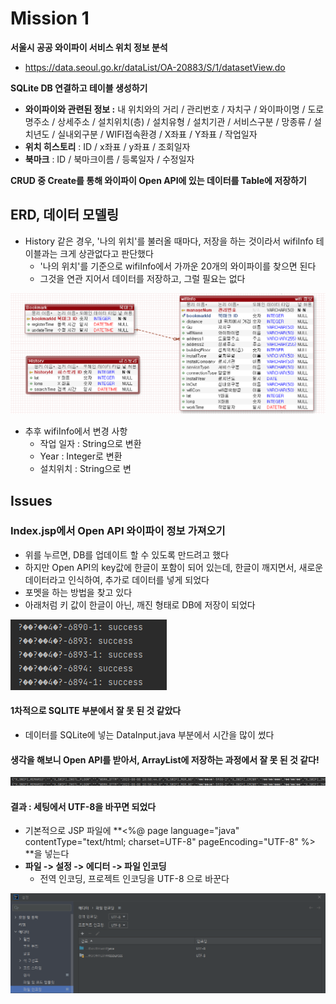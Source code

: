 # Mission 1



**서울시 공공 와이파이 서비스 위치 정보 분석**

- https://data.seoul.go.kr/dataList/OA-20883/S/1/datasetView.do



**SQLite DB 연결하고 테이블 생성하기**

- **와이파이와 관련된 정보 :** 내 위치와의 거리 / 관리번호 / 자치구 / 와이파이명 / 도로명주소 / 상세주소 / 설치위치(층) / 설치유형 / 설치기관 / 서비스구분 / 망종류 / 설치년도 / 실내외구분 / WIFI접속환경 / X좌표 / Y좌표 / 작업일자
- **위치 히스토리** : ID / x좌표 / y좌표 / 조회일자
- **북마크** : ID / 북마크이름 / 등록일자 / 수정일자



**CRUD 중 Create를 통해 와이파이 Open API에 있는 데이터를 Table에 저장하기**





## ERD, 데이터 모델링

- History 같은 경우, '나의 위치'를 불러올 때마다, 저장을 하는 것이라서 wifiInfo 테이블과는 크게 상관없다고 판단했다
  - '나의 위치'를 기준으로 wifiInfo에서 가까운 20개의 와이파이를 찾으면 된다
  - 그것을 연관 지어서 데이터를 저장하고, 그럴 필요는 없다

![image-20230802151210096](README.assets/image-20230802151210096.png)

- 추후 wifiInfo에서 변경 사항
  - 작업 일자 : String으로 변환
  - Year : Integer로 변환
  - 설치위치 : String으로 변





## Issues



### **Index.jsp에서 Open API 와이파이 정보 가져오기**

- 위를 누르면, DB를 업데이트 할 수 있도록 만드려고 했다
- 하지만 Open API의 key값에 한글이 포함이 되어 있는데, 한글이 깨지면서, 새로운 데이터라고 인식하여, 추가로 데이터를 넣게 되었다
- 포멧을 하는 방법을 찾고 있다
- 아래처럼 키 값이 한글이 아닌, 깨진 형태로 DB에 저장이 되었다

![image-20230808225401090](README.assets/image-20230808225401090.png)

#### 1차적으로 SQLITE 부분에서 잘 못 된 것 같았다

- 데이터를 SQLite에 넣는 DataInput.java 부분에서 시간을 많이 썼다



#### 생각을 해보니 Open API를 받아서, ArrayList에 저장하는 과정에서 잘 못 된 것 같다!

![image-20230808235829456](README.assets/image-20230808235829456.png)



#### 결과 : 세팅에서 UTF-8을 바꾸면 되었다

- 기본적으로 JSP 파일에 **<%@ page language="java" contentType="text/html; charset=UTF-8" pageEncoding="UTF-8" %> **을 넣는다
- **파일 -> 설정 -> 에디터 -> 파일 인코딩**
  - 전역 인코딩, 프로젝트 인코딩을 UTF-8 으로 바꾼다

![image-20230809221713974](README.assets/image-20230809221713974.png)



